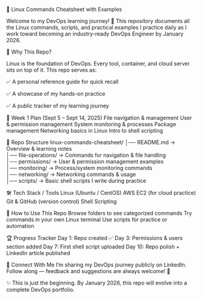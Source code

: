 📂 Linux Commands Cheatsheet with Examples

Welcome to my DevOps learning journey! 🚀
This repository documents all the Linux commands, scripts, and practical examples I practice daily as I work toward becoming an industry-ready DevOps Engineer by January 2026.

📌 Why This Repo?

Linux is the foundation of DevOps. Every tool, container, and cloud server sits on top of it.
This repo serves as:

✅ A personal reference guide for quick recall

✅ A showcase of my hands-on practice

✅ A public tracker of my learning journey

📅 Week 1 Plan (Sept 5 – Sept 14, 2025)
File navigation & management
User & permission management
System monitoring & processes
Package management
Networking basics in Linux
Intro to shell scripting

📂 Repo Structure
linux-commands-cheatsheet/
│── README.md          → Overview & learning notes  
│── file-operations/   → Commands for navigation & file handling  
│── permissions/       → User & permission management examples  
│── monitoring/        → Process/system monitoring commands  
│── networking/        → Networking commands & usage  
│── scripts/           → Basic shell scripts I write during practice  

🛠️ Tech Stack / Tools
Linux (Ubuntu / CentOS)
AWS EC2 (for cloud practice)
Git & GitHub (version control)
Shell Scripting

📖 How to Use This Repo
Browse folders to see categorized commands
Try commands in your own Linux terminal
Use scripts for practice or automation

🏆 Progress Tracker
Day 1: Repo created ✅
Day 3: Permissions & users section added
Day 7: First shell script uploaded
Day 10: Repo polish + LinkedIn article published

📢 Connect With Me
I’m sharing my DevOps journey publicly on LinkedIn.
Follow along — feedback and suggestions are always welcome! 🙌

✨ This is just the beginning. By January 2026, this repo will evolve into a complete DevOps portfolio.
